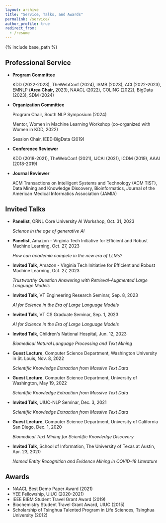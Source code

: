 ```yaml
---
layout: archive
title: "Service, Talks, and Awards"
permalink: /service/
author_profile: true
redirect_from:
  - /resume
---
```


{% include base_path %}

## Professional Service

- **Program Committee**

  KDD (2022-2023), TheWebConf (2024), ISMB (2023), ACL(2022-2023), EMNLP (**Area Chair,** 2023), NAACL (2022), COLING (2022), BigData (2023), SDM (2024)
  
- **Organization Committee**

  Program Chair, South NLP Symposium (2024)

  Mentor, Women in Machine Learning Workshop (co-organized with Women in KDD, 2022)

  Session Chair, IEEE-BigData (2019)
  
- **Conference Reviewer**

  KDD (2018-2021), TheWebConf (2021), IJCAI (2021), ICDM (2019), AAAI (2018-2019)

- **Journal Reviewer**

  ACM Transactions on Intelligent Systems and Technology (ACM TIST), Data Mining and Knowledge Discovery, Bioinformatics, Journal of the American Medical Informatics Association (JAMIA)


## Invited Talks
- **Panelist**, ORNL Core University AI Workshop, Oct. 31, 2023

  _Science in the age of generative AI_

- **Panelist**, Amazon - Virginia Tech Initiative for Efficient and Robust Machine Learning, Oct. 27, 2023
    
  _How can academia compete in the new era of LLMs?_

- **Invited Talk**, Amazon - Virginia Tech Initiative for Efficient and Robust Machine Learning, Oct. 27, 2023

  _Trustworthy Question Answering with Retrieval-Augmented Large Language Models_

- **Invited Talk**, VT Engineering Research Seminar, Sep. 8, 2023

  _AI for Science in the Era of Large Language Models_

- **Invited Talk**, VT CS Graduate Seminar, Sep. 1, 2023

  _AI for Science in the Era of Large Language Models_
  
- **Invited Talk**, Children's National Hospital, Jun. 12, 2023

  _Biomedical Natural Language Processing and Text Mining_
  
- **Guest Lecture**, Computer Science Department, Washington University in St. Louis, Nov. 8, 2022

  _Scientific Knowledge Extraction from Massive Text Data_

- **Guest Lecture**, Computer Science Department, University of Washington, May 19, 2022

  _Scientific Knowledge Extraction from Massive Text Data_

- **Invited Talk**, UIUC-NLP Seminar, Dec. 3, 2021

  _Scientific Knowledge Extraction from Massive Text Data_

- **Guest Lecture**, Computer Science Department, University of California San Diego, Dec. 1, 2020

  _Biomedical Text Mining for Scientific Knowledge Discovery_

- **Invited Talk**, School of Information, The University of Texas at Austin, Apr. 23, 2020

  _Named Entity Recognition and Evidence Mining in COVID-19 Literature_


## Awards

- NAACL Best Demo Paper Award (2021)
- YEE Fellowship, UIUC (2020-2021)
- IEEE BIBM Student Travel Grant Award (2019)
- Biochemistry Student Travel Grant Award, UIUC (2015)
- Scholarship of Tsinghua Talented Program in Life Sciences, Tsinghua University (2012)

